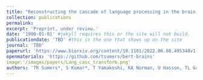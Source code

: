 ```yaml
---
title: "Reconstructing the cascade of language processing in the brain using the internal structure of transformer-based language models."
collection: publications
permalink: 
excerpt: 'Preprint, under review.'
date: '1900-01-01' #jekyll requires this or the site will not build.
publicationdate: 'TBD' #this is the one that shows up on the site
journal: 'TBD'
paperurl: 'https://www.biorxiv.org/content/10.1101/2022.06.08.495348v1.full.pdf'
openmaterials: 'https://github.com/tsumers/bert-brains'
image:'/images/papers/Lang_casc_transform.png'
authors: 'TR Sumers*, S Kumar*, T Yamakoshi, KA Norman, U Hasson, TL Griffiths, RD Hawkins, SA Nastase'
---
```

